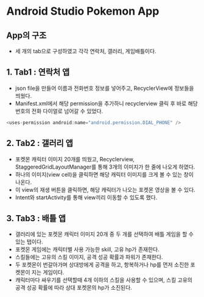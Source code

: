 # Android Studio Pokemon App
## App의 구조
* 세 개의 tab으로 구성하였고 각각 연락처, 갤러리, 게임배틀이다. 
##  1. Tab1 : 연락처 앱
* json file을 만들어 이름과 전화번호 정보를 넣어주고, RecyclerView에 정보들을 띄웠다. 
* Manifest.xml에서 해당 permission을 추가하니 recyclerview 클릭 후 바로 해당 번호의 전화 다이얼로 넘어갈 수 있었다.
```c
<uses-permission android:name="android.permission.DIAL_PHONE" />
```

## 2. Tab2 : 갤러리 앱
* 포켓몬 캐릭터 이미지 20개를 띄웠고, Recyclerview, StaggeredGridLayoutManager를 통해 3개의 이미지가 한 줄에 나오게 하였다.
* 하나의 이미지(view cell)을 클릭하면 해당 캐릭터 이미지를 크게 볼 수 있는 창이 나온다.
* 이 view의 재생 버튼을 클릭하면, 해당 캐릭터가 나오는 포켓몬 영상을 볼 수 있다.
* Intent와 startActivity를 통해 view끼리 이동할 수 있도록 했다.

## 3. Tab3 : 배틀 앱
* 갤러리에 있는 포켓몬 캐릭터 이미지 20개 중 두 개를 선택하여 배틀 게임을 할 수 있는 탭이다.
* 포켓몬 게임에는 캐릭터별 사용 가능한 skill, 고유 hp가 존재한다.
* 스킬들에는 고유의 스킬 이미지, 공격 성공 확률과 파워가 존재한다.
* 두 포켓몬이 번갈아가며 상대방에게 공격을 하고, 항복하거나 hp를 먼저 소진한 포켓몬이 지는 게임이다.
* 캐릭터마다 싸우기를 선택할때 4개 이하의 스킬을 사용할 수 있으며, 스킬 고유의 공격 성공 확률에 따라 상대 포켓몬의 hp가 소진된다.

